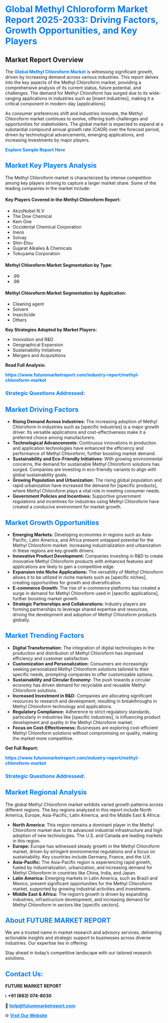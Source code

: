 <h1 style="color: #007BFF;">Global Methyl Chloroform Market Report 2025-2033: Driving Factors, Growth Opportunities, and Key Players</h1>

<section id="overview">
<h2>Market Report Overview</h2>
<p>The <a href="https://www.futuremarketreport.com/industry-report/methyl-chloroform-market" style="color: #007BFF; text-decoration: none;"><strong>Global Methyl Chloroform Market</strong></a> is witnessing significant growth, driven by increasing demand across various industries. This report delves into the key aspects of the Methyl Chloroform market, providing a comprehensive analysis of its current status, future potential, and challenges. The demand for Methyl Chloroform has surged due to its wide-ranging applications in industries such as [insert industries], making it a critical component in modern-day [applications].</p>
<p>As consumer preferences shift and industries innovate, the Methyl Chloroform market continues to evolve, offering both challenges and opportunities for stakeholders. The global market is expected to expand at a substantial compound annual growth rate (CAGR) over the forecast period, driven by technological advancements, emerging applications, and increasing investments by major players.</p>
</section>

<section id="overview">
<p><a href="https://www.futuremarketreport.com/request-sample/reportId=84136" style="color: #007BFF; text-decoration: none;"><strong>Explore Sample Report Here</strong></a></p>
</section>

<section id="key-players">
<h2 style="color: #007BFF;">Market Key Players Analysis</h2>
<p>The Methyl Chloroform market is characterized by intense competition among key players striving to capture a larger market share. Some of the leading companies in the market include:</p>
<h4>Key Players Covered in the Methyl Chloroform Report:</h4>
<ul><li>AkzoNobel N.V</li><li>The Dow Chemical</li><li>Kem One</li><li>Occidental Chemical Corporation</li><li>Ineos</li><li>Solvay</li><li>Shin-Etsu</li><li>Gujarat Alkalies &amp; Chemicals</li><li>Tokuyama Corporation</li></ul>
<h4>Methyl Chloroform Market Segmentation by Type:</h4>
<ul><li>.99</li><li>.98</li></ul>

<h4>Methyl Chloroform Market Segmentation by Application:</h4>
<ul><li>Cleaning agent</li><li>Solvent</li><li>Insecticide</li><li>Others</li></ul>
<p><strong>Key Strategies Adopted by Market Players:</strong></p>
<ul>
<li>Innovation and R&D</li>
<li>Geographical Expansion</li>
<li>Sustainability Initiatives</li>
<li>Mergers and Acquisitions</li>
</ul>
</section>

<section>
<p><strong>Read Full Analysis: </strong></p><a href="https://www.futuremarketreport.com/industry-report/methyl-chloroform-market" style="color: #007BFF; text-decoration: none;"><strong>https://www.futuremarketreport.com/industry-report/methyl-chloroform-market</strong></a>
<h3 style="color: #007BFF;">Strategic Questions Addressed:</h3>
</section>

<section id="driving-factors">
<h2 style="color: #007BFF;">Market Driving Factors</h2>
<ul>
<li><strong>Rising Demand Across Industries:</strong> The increasing adoption of Methyl Chloroform in industries such as [specific industries] is a major growth driver. Its versatile applications and cost-effectiveness make it a preferred choice among manufacturers.</li>
<li><strong>Technological Advancements:</strong> Continuous innovations in production and application technologies have enhanced the efficiency and performance of Methyl Chloroform, further boosting market demand.</li>
<li><strong>Sustainability and Eco-Friendly Initiatives:</strong> With growing environmental concerns, the demand for sustainable Methyl Chloroform solutions has surged. Companies are investing in eco-friendly variants to align with global sustainability goals.</li>
<li><strong>Growing Population and Urbanization:</strong> The rising global population and rapid urbanization have increased the demand for [specific products], where Methyl Chloroform plays a vital role in meeting consumer needs.</li>
<li><strong>Government Policies and Incentives:</strong> Supportive government regulations and incentives for industries using Methyl Chloroform have created a conducive environment for market growth.</li>
</ul>
</section>

<section id="growth-opportunities">
<h2 style="color: #007BFF;">Market Growth Opportunities</h2>
<ul>
<li><strong>Emerging Markets:</strong> Developing economies in regions such as Asia-Pacific, Latin America, and Africa present untapped potential for the Methyl Chloroform market. Increasing industrialization and urbanization in these regions are key growth drivers.</li>
<li><strong>Innovative Product Development:</strong> Companies investing in R&D to create innovative Methyl Chloroform products with enhanced features and applications are likely to gain a competitive edge.</li>
<li><strong>Expansion into Niche Applications:</strong> The versatility of Methyl Chloroform allows it to be utilized in niche markets such as [specific niches], creating opportunities for growth and diversification.</li>
<li><strong>E-commerce Growth:</strong> The rise of e-commerce platforms has created a surge in demand for Methyl Chloroform used in [specific applications], further boosting market growth.</li>
<li><strong>Strategic Partnerships and Collaborations:</strong> Industry players are forming partnerships to leverage shared expertise and resources, driving the development and adoption of Methyl Chloroform products globally.</li>
</ul>
</section>

<section id="trending-factors">
<h2 style="color: #007BFF;">Market Trending Factors</h2>
<ul>
<li><strong>Digital Transformation:</strong> The integration of digital technologies in the production and distribution of Methyl Chloroform has improved efficiency and customer satisfaction.</li>
<li><strong>Customization and Personalization:</strong> Consumers are increasingly seeking personalized Methyl Chloroform solutions tailored to their specific needs, prompting companies to offer customizable options.</li>
<li><strong>Sustainability and Circular Economy:</strong> The push towards a circular economy has driven demand for recyclable and reusable Methyl Chloroform solutions.</li>
<li><strong>Increased Investment in R&D:</strong> Companies are allocating significant resources to research and development, resulting in breakthroughs in Methyl Chloroform technology and applications.</li>
<li><strong>Regulatory Compliance:</strong> Adherence to strict regulatory standards, particularly in industries like [specific industries], is influencing product development and quality in the Methyl Chloroform market.</li>
<li><strong>Focus on Cost-Effectiveness:</strong> Businesses are exploring cost-efficient Methyl Chloroform solutions without compromising on quality, making the market more competitive.</li>
</ul>
</section>

<section>
<p><strong>Get Full Report: </strong></p><a href="https://www.futuremarketreport.com/industry-report/methyl-chloroform-market" style="color: #007BFF; text-decoration: none;"><strong>https://www.futuremarketreport.com/industry-report/methyl-chloroform-market</strong></a>
<h3 style="color: #007BFF;">Strategic Questions Addressed:</h3>
</section>


<section id="regional-analysis">
<h2 style="color: #007BFF;">Market Regional Analysis</h2>
<p>The global Methyl Chloroform market exhibits varied growth patterns across different regions. The key regions analyzed in this report include North America, Europe, Asia-Pacific, Latin America, and the Middle East & Africa:</p>
<ul>
<li><strong>North America:</strong> This region remains a dominant player in the Methyl Chloroform market due to its advanced industrial infrastructure and high adoption of new technologies. The U.S. and Canada are leading markets in this region.</li>
<li><strong>Europe:</strong> Europe has witnessed steady growth in the Methyl Chloroform market, driven by stringent environmental regulations and a focus on sustainability. Key countries include Germany, France, and the U.K.</li>
<li><strong>Asia-Pacific:</strong> The Asia-Pacific region is experiencing rapid growth, fueled by industrialization, urbanization, and increasing demand for Methyl Chloroform in countries like China, India, and Japan.</li>
<li><strong>Latin America:</strong> Emerging markets in Latin America, such as Brazil and Mexico, present significant opportunities for the Methyl Chloroform market, supported by growing industrial activities and investments.</li>
<li><strong>Middle East & Africa:</strong> The region’s growth is driven by expanding industries, infrastructure development, and increasing demand for Methyl Chloroform in sectors like [specific sectors].</li>
</ul>
</section>

<footer>
<h2 style="color: #007BFF;">About FUTURE MARKET REPORT</h2>
<p>We are a trusted name in market research and advisory services, delivering actionable insights and strategic support to businesses across diverse industries. Our expertise lies in offering:</p>

<p>Stay ahead in today’s competitive landscape with our tailored research solutions.</p>

<h2 style="color: #007BFF;">Contact Us:</h2>
<p><strong>FUTURE MARKET REPORT</strong></p>
<p>📞 <strong>+91 (883) 074-8030</strong></p>
<p>📧 <strong><a href="mailto:help@futuremarketreport.com" style="color: #007BFF;">help@futuremarketreport.com</a></strong></p>
<p>🌐 <strong><a href="https://www.futuremarketreport.com/" style="color: #007BFF;">Visit Our Website</a></strong></p>
</footer>